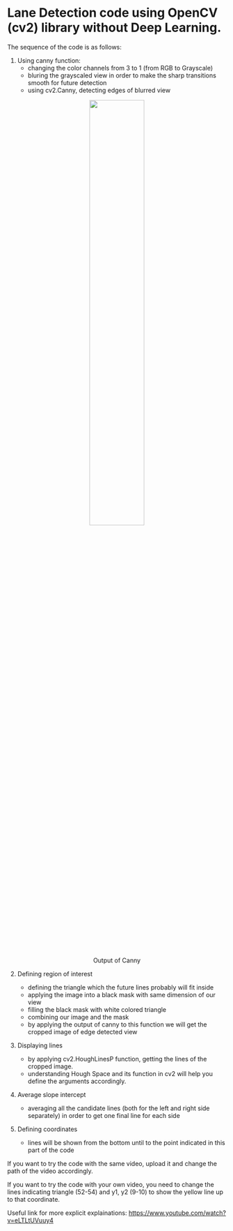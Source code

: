 # Lane Detection code using OpenCV (cv2) library without Deep Learning.

The sequence of the code is as follows:
1. Using canny function:
    - changing the color channels from 3 to 1 (from RGB to Grayscale)
    - bluring the grayscaled view in order to make the sharp transitions smooth for future detection
    - using cv2.Canny, detecting edges of blurred view

<div align="center"> 
<img src="https://user-images.githubusercontent.com/64093617/111852610-e722c200-8917-11eb-85ad-f2e2287ce902.png" width=50% height=50% >
    <p> Output of Canny </p>
</div>


2. Defining region of interest
    - defining the triangle which the future lines probably will fit inside
    - applying the image into a black mask with same dimension of our view
    - filling the black mask with white colored triangle
    - combining our image and the mask
    - by applying the output of canny to this function we will get the cropped image of edge detected view

3. Displaying lines
   - by applying cv2.HoughLinesP function, getting the lines of the cropped image.
   - understanding Hough Space and its function in cv2 will help you define the arguments accordingly.

4. Average slope intercept
   - averaging all the candidate lines (both for the left and right side separately) in order to get one final line for each side
   
6. Defining coordinates
    - lines will be shown from the bottom until to the point indicated in this part of the code
    








If you want to try the code with the same video, upload it and change the path of the video accordingly.

If you want to try the code with your own video, you need to change the lines indicating triangle (52-54) and y1, y2 (9-10) to show the yellow line up to that coordinate.

Useful link for more explicit explainations:
https://www.youtube.com/watch?v=eLTLtUVuuy4
